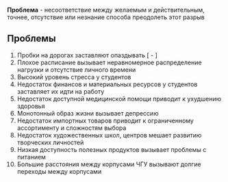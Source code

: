 **Проблема** - несоответствие между желаемым и действительным, точнее, отсутствие или незнание способа преодолеть этот разрыв
## Проблемы
1. Пробки на дорогах заставляют опаздывать [ - ]
2. Плохое расписание вызывает неравномерное распределение нагрузки и отсутствие личного времени
3. Высокий уровень стресса у студентов
4. Недостаток финансов и материальных ресурсов у студентов заставляет их идти на работу
5. Недостаток доступной медицинской помощи приводит к ухудшению здоровья
6. Монотонный образ жизни вызывает депрессию
7. Недостаток импортных товаров приводит к ограниченному ассортименту и сложностям выбора
8. Недостаток художественных школ, центров мешает развитию творческих личностей
9. Низкая доступность полезных продуктов вызывает проблемы с питанием
10. Большие расстояния между корпусами ЧГУ вызывают долгие переходы между корпусами